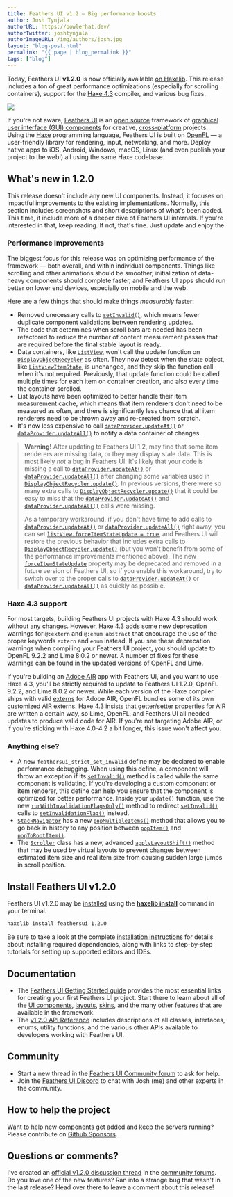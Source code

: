 ```yaml
---
title: Feathers UI v1.2 — Big performance boosts
author: Josh Tynjala
authorURL: https://bowlerhat.dev/
authorTwitter: joshtynjala
authorImageURL: /img/authors/josh.jpg
layout: "blog-post.html"
permalink: "{{ page | blog_permalink }}"
tags: ["blog"]
---
```


Today, Feathers UI **v1.2.0** is now officially available [on Haxelib](https://lib.haxe.org/p/feathersui/1.2.0). This release includes a ton of great performance optimizations (especially for scrolling containers), support for the [Haxe 4.3](https://www.elitemastereric.com/Haxe-430/) compiler, and various bug fixes.

<img src="/blog/img/feathers-ui-1-2-0-update-release.png">

If you're not aware, [Feathers UI](https://feathersui.com/) is an [open source](https://github.com/feathersui/feathersui-openfl) framework of [graphical user interface (GUI) components](https://feathersui.com/learn/haxe-openfl/ui-components) for creative, [cross-platform](https://feathersui.com/cross-platform-guis/) projects. Using the [Haxe](https://haxe.org/) programming language, Feathers UI is built on [OpenFL](https://openfl.org/) — a user-friendly library for rendering, input, networking, and more. Deploy native apps to iOS, Android, Windows, macOS, Linux (and even publish your project to the web!) all using the same Haxe codebase.

## What's new in 1.2.0

This release doesn't include any new UI components. Instead, it focuses on impactful improvements to the existing implementations. Normally, this section includes screenshots and short descriptions of what's been added. This time, it include more of a deeper dive of Feathers UI internals. If you're interested in that, keep reading. If not, that's fine. Just update and enjoy the 

### Performance Improvements

The biggest focus for this release was on optimizing performance of the framework — both overall, and within individual components. Things like scrolling and other animations should be smoother, initialization of data-heavy components should complete faster, and Feathers UI apps should run better on lower end devices, especially on mobile and the web.

Here are a few things that should make things _measurably_ faster:

- Removed unecessary calls to [`setInvalid()`](https://api.feathersui.com/v1.2.0/feathers/core/ValidatingSprite.html#setInvalid), which means fewer duplicate component validations between rendering updates.
- The code that determines when scroll bars are needed has been refactored to reduce the number of content measurement passes that are required before the final stable layout is ready.
- Data containers, like [`ListView`](https://feathersui.com/learn/haxe-openfl/list-view/), won't call the update function on [`DisplayObjectRecycler`](https://api.feathersui.com/v1.2.0/feathers/utils/DisplayObjectRecycler.html) as often. They now detect when the state object, like [`ListViewItemState`](https://api.feathersui.com/v1.2.0/feathers/data/ListViewItemState.html#ListViewItemState), is unchanged, and they skip the function call when it's not required. Previously, that update function could be called multiple times for each item on container creation, and also every time the container scrolled.
- List layouts have been optimized to better handle their item measurement cache, which means that item renderers don't need to be measured as often, and there is significantly less chance that all item renderers need to be thrown away and re-created from scratch.
- It's now less expensive to call [`dataProvider.updateAt()`](https://api.feathersui.com/v1.2.0/feathers/data/IFlatCollection.html#updateAt) or [`dataProvider.updateAll()`](https://api.feathersui.com/v1.2.0/feathers/data/IFlatCollection.html#updateAll) to notify a data container of changes.

> **Warning!** After updating to Feathers UI 1.2, may find that some item renderers are missing data, or they may display stale data. This is most likely _not_ a bug in Feathers UI. It's likely that your code is missing a call to [`dataProvider.updateAt()`](https://api.feathersui.com/v1.2.0/feathers/data/IFlatCollection.html#updateAt) or [`dataProvider.updateAll()`](https://api.feathersui.com/v1.2.0/feathers/data/IFlatCollection.html#updateAll) after changing some variables used in [`DisplayObjectRecycler.update()`](https://api.feathersui.com/v1.2.0/feathers/utils/DisplayObjectRecycler.html#update). In previous versions, there were so many extra calls to [`DisplayObjectRecycler.update()`](https://api.feathersui.com/v1.2.0/feathers/utils/DisplayObjectRecycler.html#update) that it could be easy to miss that the [`dataProvider.updateAt()`](https://api.feathersui.com/v1.2.0/feathers/data/IFlatCollection.html#updateAt) and [`dataProvider.updateAll()`](https://api.feathersui.com/v1.2.0/feathers/data/IFlatCollection.html#updateAll) calls were missing.
>
> As a temporary workaround, if you don't have time to add calls to [`dataProvider.updateAt()`](https://api.feathersui.com/v1.2.0/feathers/data/IFlatCollection.html#updateAt) or [`dataProvider.updateAll()`](https://api.feathersui.com/v1.2.0/feathers/data/IFlatCollection.html#updateAll) right away, you can set [`listView.forceItemStateUpdate = true`](https://api.feathersui.com/v1.2.0/feathers/controls/ListView.html#forceItemStateUpdate), and Feathers UI will restore the previous behavior that includes extra calls to [`DisplayObjectRecycler.update()`](https://api.feathersui.com/v1.2.0/feathers/utils/DisplayObjectRecycler.html#update) (but you won't benefit from some of the performance improvements mentioned above). The new [`forceItemStateUpdate`](https://api.feathersui.com/v1.2.0/feathers/controls/ListView.html#forceItemStateUpdate) property may be deprecated and removed in a future version of Feathers UI, so if you enable this workaround, try to switch over to the proper calls to [`dataProvider.updateAt()`](https://api.feathersui.com/v1.2.0/feathers/data/IFlatCollection.html#updateAt) or [`dataProvider.updateAll()`](https://api.feathersui.com/v1.2.0/feathers/data/IFlatCollection.html#updateAll) as quickly as possible.

### Haxe 4.3 support

For most targets, building Feathers UI projects with Haxe 4.3 should work without any changes. However, Haxe 4.3 adds some new deprecation warnings for `@:extern` and `@:enum abstract` that encourage the use of the proper keywords `extern` and `enum` instead. If you see these deprecation warnings when compiling your Feathers UI project, you should update to OpenFL 9.2.2 and Lime 8.0.2 or newer. A number of fixes for these warnings can be found in the updated versions of OpenFL and Lime.

If you're building an [Adobe AIR](https://airsdk.dev/) app with Feathers UI, and you want to use Haxe 4.3, you'll be strictly required to update to Feathers UI 1.2.0, OpenFL 9.2.2, and Lime 8.0.2 or newer. While each version of the Haxe compiler ships with valid [externs](https://haxe.org/manual/lf-externs.html) for Adobe AIR, OpenFL bundles some of its own customized AIR externs. Haxe 4.3 insists that getter/setter properties for AIR are written a certain way, so Lime, OpenFL, and Feathers UI all needed updates to produce valid code for AIR. If you're not targeting Adobe AIR, or if you're sticking with Haxe 4.0-4.2 a bit longer, this issue won't affect you.

### Anything else?

- A new `feathersui_strict_set_invalid` define may be declared to enable performance debugging. When using this define, a component will throw an exception if its [`setInvalid()`](https://api.feathersui.com/v1.2.0/feathers/core/ValidatingSprite.html#setInvalid) method is called while the same component is validating. If you're developing a custom component or item renderer, this define can help you ensure that the component is optimized for better performance. Inside your `update()` function, use the new [`runWithInvalidationFlagsOnly()`](https://api.feathersui.com/v1.2.0/feathers/core/ValidatingSprite.html#runWithInvalidationFlagsOnly) method to redirect [`setInvalid()`](https://api.feathersui.com/v1.2.0/feathers/core/ValidatingSprite.html#setInvalid) calls to [`setInvalidationFlag()`](https://api.feathersui.com/v1.2.0/feathers/core/ValidatingSprite.html#setInvalidationFlag) instead.
- [`StackNavigator`](https://feathersui.com/learn/haxe-openfl/stack-navigator/) has a new [`popMultipleItems()`](https://api.feathersui.com/v1.2.0/feathers/controls/navigators/StackNavigator.html#popMultipleItems) method that allows you to go back in history to any position between [`popItem()`](https://api.feathersui.com/v1.2.0/feathers/controls/navigators/StackNavigator.html#popItem) and [`popToRootItem()`](https://api.feathersui.com/v1.2.0/feathers/controls/navigators/StackNavigator.html#popToRootItem).
- The [`Scroller`](https://api.feathersui.com/v1.2.0/feathers/utils/Scroller.html) class has a new, advanced [`applyLayoutShift()`](https://api.feathersui.com/v1.2.0/feathers/utils/Scroller.html#applyLayoutShift) method that may be used by virtual layouts to prevent changes between estimated item size and real item size from causing sudden large jumps in scroll position.

## Install Feathers UI v1.2.0

Feathers UI v1.2.0 may be [installed](https://feathersui.com/learn/haxe-openfl/installation) using the [**haxelib install**](https://lib.haxe.org/documentation/using-haxelib/#install) command in your terminal.

```sh
haxelib install feathersui 1.2.0
```

Be sure to take a look at the complete [installation instructions](https://feathersui.com/learn/haxe-openfl/installation) for details about installing required dependencies, along with links to step-by-step tutorials for setting up supported editors and IDEs.

## Documentation

- The [Feathers UI Getting Started guide](https://feathersui.com/learn/haxe-openfl/getting-started) provides the most essential links for creating your first Feathers UI project. Start there to learn about all of the [UI components](https://feathersui.com/learn/haxe-openfl/ui-components), [layouts](https://feathersui.com/learn/haxe-openfl/layouts-and-containers/), [skins](https://feathersui.com/learn/haxe-openfl/shape-skins/), and the many other features that are available in the framework.
- The [v1.2.0 API Reference](https://api.feathersui.com/v1.2.0/) includes descriptions of all classes, interfaces, enums, utility functions, and the various other APIs available to developers working with Feathers UI.

## Community

- Start a new thread in the [Feathers UI Community forum](https://community.feathersui.com/) to ask for help.
- Join the [Feathers UI Discord](https://discord.feathersui.com/) to chat with Josh (me) and other experts in the community.

## How to help the project

Want to help new components get added and keep the servers running? Please contribute on [Github Sponsors](https://github.com/sponsors/joshtynjala).

## Questions or comments?

I've created an [official v1.2.0 discussion thread](https://community.feathersui.com/d/114-feathers-ui-v11-update-for-haxe-and-openfl) in the [community forums](https://community.feathersui.com/). Do you love one of the new features? Ran into a strange bug that wasn't in the last release? Head over there to leave a comment about this release!
